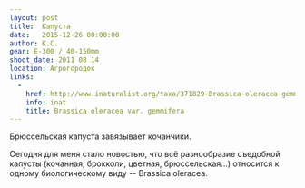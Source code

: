 ```yaml
---
layout: post
title:  Капуста
date:   2015-12-26 00:00:00
author: К.С.
gear: E-300 / 40-150mm
shoot_date: 2011 08 14
location: Агрогородок
links:
  -
    href: http://www.inaturalist.org/taxa/371829-Brassica-oleracea-gemmifera
    info: inat
    title: Brassica oleracea var. gemmifera
---
```


Брюссельская капуста завязывает кочанчики.

Сегодня для меня стало новостью, что всё разнообразие съедобной капусты (кочанная, брокколи, цветная, брюссельская...) относится к одному биологическому виду -- Brassica oleracea.
